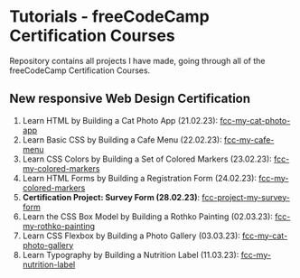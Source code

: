 # Tutorials - freeCodeCamp Certification Courses

Repository contains all projects I have made, going through all of the freeCodeCamp Certification Courses.

## New responsive Web Design Certification

1.  Learn HTML by Building a Cat Photo App (21.02.23): [fcc-my-cat-photo-app](https://fcc-my-cat-photo-app.netlify.app/)
2.  Learn Basic CSS by Building a Cafe Menu (22.02.23): [fcc-my-cafe-menu](https://fcc-my-cafe-menu.netlify.app/)
3.  Learn CSS Colors by Building a Set of Colored Markers (23.02.23): [fcc-my-colored-markers](https://fcc-my-colored-markers.netlify.app/)
4.  Learn HTML Forms by Building a Registration Form (24.02.23): [fcc-my-colored-markers](https://fcc-my-registration-form.netlify.app/)
5.  **Certification Project: Survey Form (28.02.23)**: [fcc-project-my-survey-form](https://fcc-project-my-survey-form.netlify.app/)
6.  Learn the CSS Box Model by Building a Rothko Painting (02.03.23): [fcc-my-rothko-painting](https://fcc-my-rothko-painting.netlify.app/)
7.  Learn CSS Flexbox by Building a Photo Gallery (03.03.23): [fcc-my-cat-photo-gallery](https://fcc-my-cat-photo-gallery.netlify.app/)
8.  Learn Typography by Building a Nutrition Label (11.03.23): [fcc-my-nutrition-label](https://fcc-my-nutrition-label.netlify.app/)
